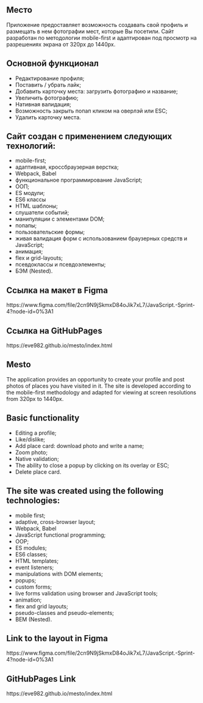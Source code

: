 <h2>Место</h2>

Приложение предоставляет возможность создавать свой профиль и размещать в нем фотографии мест, которые Вы посетили. Сайт разработан по методологии mobile-first и адаптирован под просмотр на разрешениях экрана от 320px до 1440px.

<h2>Основной функционал</h2>
<ul>
    <li>Редактирование профиля;</li>
    <li>Поставить / убрать лайк;</li>
    <li>Добавить карточку места: загрузить фотографию и название;</li>
    <li>Увеличить фотографию;</li>
    <li>Нативная валидация;</li>
    <li>Возможность закрыть попап кликом на оверлэй или ESC;</li>
    <li>Удалить карточку места.</li>
</ul>

<h2>Сайт создан с применением следующих технологий:</h2>
<ul>
    <li>mobile-first;</li>
    <li>адаптивная, кроссбраузерная верстка;</li>
    <li>Webpack, Babel</li>
    <li>функциональное программирование JavaScript;</li>
    <li>ООП;</li>
    <li>ES модули;</li>
    <li>ES6 классы</li>
    <li>HTML шаблоны;</li>
    <li>слушатели событий;</li>
    <li>манипуляции с элементами DOM;</li>
    <li>попапы;</li>
    <li>пользовательские формы;</li>
    <li>живая валидация форм с использованием браузерных средств и JavaScript;</li>
    <li>анимация;</li>
    <li>flex и grid-layouts;</li>
    <li>псевдоклассы и псевдоэлементы;</li>
    <li>БЭМ (Nested).</li>

</ul>
  
<h2>Ссылка на макет в Figma</h2>
https://www.figma.com/file/2cn9N9jSkmxD84oJik7xL7/JavaScript.-Sprint-4?node-id=0%3A1

<h2>Ссылка на GitHubPages</h2>
https://eve982.github.io/mesto/index.html


<h2>Mesto</h2>

The application provides an opportunity to create your profile and post photos of places you have visited in it. The site is developed according to the mobile-first methodology and adapted for viewing at screen resolutions from 320px to 1440px.

<h2>Basic functionality</h2>
<ul>
    <li>Editing a profile;</li>
    <li>Like/dislike;</li>
    <li>Add place card: download photo and write a name;</li>
    <li>Zoom photo;</li>
    <li>Native validation;</li>
    <li>The ability to close a popup by clicking on its overlay or ESC;</li>
    <li>Delete place card.</li>
</ul>

<h2>The site was created using the following technologies:</h2>
<ul>
    <li>mobile first;</li>
    <li>adaptive, cross-browser layout;</li>
    <li>Webpack, Babel</li>
    <li>JavaScript functional programming;</li>
    <li>OOP;</li>
    <li>ES modules;</li>
    <li>ES6 classes;</li>
    <li>HTML templates;</li>
    <li>event listeners;</li>
    <li>manipulations with DOM elements;</li>
    <li>popups;</li>
    <li>custom forms;</li>
    <li>live forms validation using browser and JavaScript tools;</li>
    <li>animation;</li>
    <li>flex and grid layouts;</li>
    <li>pseudo-classes and pseudo-elements;</li>
    <li>BEM (Nested).</li>
</ul>

<h2>Link to the layout in Figma</h2>
https://www.figma.com/file/2cn9N9jSkmxD84oJik7xL7/JavaScript.-Sprint-4?node-id=0%3A1

<h2>GitHubPages Link</h2>
https://eve982.github.io/mesto/index.html